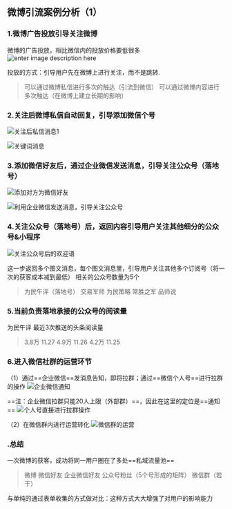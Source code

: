 ## 微博引流案例分析（1）
### 1.微博广告投放引导关注微博
微博的广告投放，相比微信内的投放价格要低很多
![enter image description here](https://lh3.googleusercontent.com/iINoZrCnTqyoYHbvpxgb5jNA3upWD-JNx48xz1YTF1p7trBEw6hprAaJowjoRHRpNZt6hv4_w7QUBA "微博投放文案")

投放的方式：引导用户先在微博上进行关注，而不是跳转.
>可以通过微博私信进行多次的触达（引流到微信）
>可以通过微博内容进行多次触达（在微博上建立长期的影响）

### 2.关注后微博私信自动回复，引导添加微信个号

![关注后私信消息1](https://lh3.googleusercontent.com/7oAo_ru8kJn-fN-re5nfXDFsXxYdESRheWMI6RzWs5eb8BLA1XJUhpM3JxHPyyrper5A-Artuwc3XA)

![关键词消息](https://lh3.googleusercontent.com/R-GMnaCebvEFt3x-Xd7In2wMqFM-GEXyxhUaEhHmtUrmmTsJz-BR6v558dvtpYrUeskM2fdR2EFjQQ)

### 3.添加微信好友后，通过企业微信发送消息，引导关注公众号（落地号）
![添加对方为微信好友](https://lh3.googleusercontent.com/udgpoJAQs1QTatrZAuWc_pqc6kjFkN5b4lKD0EowM96WjZg6gA-eI7Sa-VJ-TM8RdP1KK5W4ga4L5Q)

![利用企业微信发送消息，引导关注公众号](https://lh3.googleusercontent.com/sRxLWQA5yZg_JX5P6Db20lL3T-9IMj6shiyAI1SH8eHExSRjCUFD6ZxiMP9bwtjn4q-tIgRH_XXLQQ)

### 4.关注公众号（落地号）后，返回内容引导用户关注其他细分的公众号&小程序
![关注公众号后的欢迎语](https://lh3.googleusercontent.com/ZWDzs05iUt2NOGG8bnJpqM3l-YCZkus1kvvM5mOskRKWzI1EmooEKqj4W0zWOmeJNwFhxxaGpy5AJA)

这一步返回多个图文消息，每个图文消息里，引导用户关注其他多个订阅号（将一次的获客成本减到最低）
相关的公众号数量为5个
>为民午评（落地号）
>交易军师
>为民策略
>常胜之军
>品师说

### 5.当前负责落地承接的公众号的阅读量
为民午评 最近3次推送的头条阅读量
>3.8万 11.27
>4.9万 11.26
>4.2万 11.25

### 6.进入微信社群的运营环节
（1）通过==企业微信==发消息告知，即将拉群；通过==微信个人号==进行拉群的操作
![企业微信通知](https://lh3.googleusercontent.com/oArV6zNlO7yIEgCo-nsJNFoeuPG7iCm--ioQIFGQc79xK8mYXJ2onwt4vqth-ph0BrI3qtf912xRqA)

==注：企业微信拉群只能20人上限（外部群）==，因此在这里的定位是==通知==
![个人号直接进行拉群操作](https://lh3.googleusercontent.com/sH895Jr4AfSXUKTCJO4Pjslz7Jjg0-iOaVyiPWyvocJ0dkrlZig-XZs2s9QvaUEBzCBarp3X8-BUEg)

（2）在微信群内进行运营转化
![微信群的运营](https://lh3.googleusercontent.com/T0Wk8UJcvIBXSV0OqPXEmZohVHqL1J5EEVZehBcpmWh4ZoSqrUOhIEHaaJ9_zJf_f8QQTGyRgMMc_g)


### .总结
一次微博的获客，成功将同一用户圈在了多处==私域流量池==
>微博
>微信好友
>企业微信好友
>公众号粉丝（5个号形成的矩阵）
>微信群（若干）

与单纯的通过表单收集的方式做对比：这种方式大大增强了对用户的影响能力
<!--stackedit_data:
eyJoaXN0b3J5IjpbLTQwNzg1MTA0OSw3NjE4MTU1NTMsLTI4Nj
cyMTk3OSwxNDM4NTgyOTgxLDE3ODgzODM5MzUsMTMyOTA3OTA3
OSwtMTQwNTM2MDAzXX0=
-->